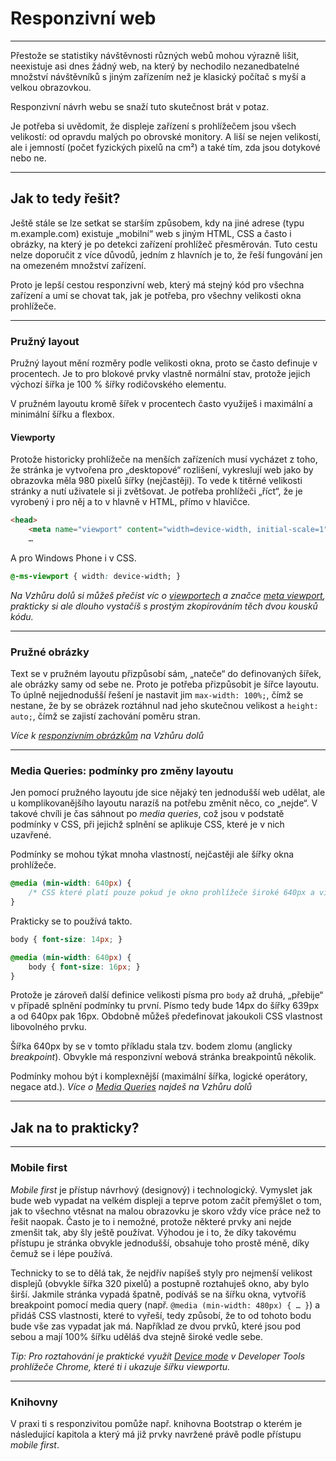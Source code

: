 # Responzivní web


----

Přestože se statistiky návštěvnosti různých webů mohou výrazně lišit, neexistuje asi dnes žádný web, na který by nechodilo nezanedbatelné množství návštěvníků s&nbsp;jiným zařízením než je klasický počítač s&nbsp;myší a velkou obrazovkou.

Responzivní návrh webu se snaží tuto skutečnost brát v potaz.

Je potřeba si uvědomit, že displeje zařízení s prohlížečem jsou všech velikostí: od opravdu malých po obrovské monitory. A liší se nejen velikostí, ale i jemností (počet fyzických pixelů na cm²) a také tím, zda jsou dotykové nebo ne.

----

## Jak to tedy řešit?

Ještě stále se lze setkat se starším způsobem, kdy na jiné adrese (typu m.example.com) existuje „mobilní“ web s jiným HTML, CSS a často i obrázky, na který je po detekci zařízení prohlížeč přesměrován. Tuto cestu nelze doporučit z více důvodů, jedním z&nbsp;hlavních je to, že řeší fungování jen na omezeném množství zařízení.

Proto je lepší cestou responzivní web, který má stejný kód pro všechna zařízení a umí se chovat tak, jak je potřeba, pro všechny velikosti okna prohlížeče.

----

### Pružný layout

Pružný layout mění rozměry podle velikosti okna, proto se často definuje v procentech. Je to pro blokové prvky vlastně normální stav, protože jejich výchozí šířka je 100 % šířky rodičovského elementu.

V pružném layoutu kromě šířek v procentech často využiješ i maximální a minimální šířku a flexbox.


#### Viewporty

Protože historicky prohlížeče na menších zařízeních musí vycházet z toho, že stránka je vytvořena pro „desktopové“ rozlišení, vykreslují web jako by obrazovka měla 980 pixelů šířky (nejčastěji). To vede k titěrné velikosti stránky a nutí uživatele si ji zvětšovat. Je potřeba prohlížeči „říct“, že je vyrobený i pro něj a to v hlavně v HTML, přímo v hlavičce.    

```html
<head>
    <meta name="viewport" content="width=device-width, initial-scale=1">
    …
```

A pro Windows Phone i v CSS.

```css
@-ms-viewport { width: device-width; }
```

_Na Vzhůru dolů si můžeš přečíst víc o [viewportech](http://www.vzhurudolu.cz/prirucka/viewport-mobily) a značce [meta viewport](http://www.vzhurudolu.cz/prirucka/viewport-meta), prakticky si ale dlouho vystačíš s prostým zkopírováním těch dvou kousků kódu._  


----

### Pružné obrázky

Text se v pružném layoutu přizpůsobí sám, „nateče“ do definovaných šířek, ale obrázky samy od sebe ne. Proto je potřeba přizpůsobit je šířce layoutu. To úplně nejjednodušší řešení je nastavit jim `max-width: 100%;`, čímž se nestane, že by se obrázek roztáhnul nad jeho skutečnou velikost a `height: auto;`, čímž se zajistí zachování poměru stran.

_Více k [responzivním obrázkům](http://www.vzhurudolu.cz/prirucka/responzivni-obrazky) na Vzhůru dolů_   

----

### Media Queries: podmínky pro změny layoutu

Jen pomocí pružného layoutu jde sice nějaký ten jednodušší web udělat, ale u komplikovanějšího layoutu narazíš na potřebu změnit něco, co „nejde“. V takové chvíli je čas sáhnout po _media queries_, což jsou v podstatě podmínky v CSS, při jejichž splnění se aplikuje CSS, které je v nich uzavřené.

Podmínky se mohou týkat mnoha vlastností, nejčastěji ale šířky okna prohlížeče.

```css
@media (min-width: 640px) {
    /* CSS které platí pouze pokud je okno prohlížeče široké 640px a více */
}
```

Prakticky se to používá takto.

```css
body { font-size: 14px; }

@media (min-width: 640px) {
    body { font-size: 16px; }
}
```
Protože je zároveň další definice velikosti písma pro `body` až druhá, „přebije“ v případě splnění podmínky tu první. 
Písmo tedy bude 14px do šířky 639px a od 640px pak 16px. Obdobně můžeš předefinovat jakoukoli CSS vlastnost libovolného prvku.

Šířka 640px by se v tomto příkladu stala tzv. bodem zlomu (anglicky _breakpoint_). Obvykle má responzivní webová stránka breakpointů několik.

Podmínky mohou být i komplexnější (maximální šířka, logické operátory, negace atd.). _Více o [Media Queries](http://www.vzhurudolu.cz/prirucka/css3-media-queries) najdeš na Vzhůru dolů_

---

## Jak na to prakticky?

----

### Mobile first

_Mobile first_ je přístup návrhový (designový) i technologický. Vymyslet jak bude web vypadat na velkém displeji a teprve potom začít přemýšlet o tom, jak to všechno vtěsnat na malou obrazovku je skoro vždy více práce než to řešit naopak. Často je to i nemožné, protože některé prvky ani nejde zmenšit tak, aby šly ještě používat. Výhodou je i to, že díky takovému přístupu je stránka obvykle jednodušší, obsahuje toho prostě méně, díky čemuž se i lépe používá.  

Technicky to se to dělá tak, že nejdřív napíšeš styly pro nejmenší velikost displejů (obvykle šířka 320 pixelů) a postupně roztahuješ okno, aby bylo širší. Jakmile stránka vypadá špatně, podíváš se na šířku okna, vytvoříš breakpoint pomocí media query (např. `@media (min-width: 480px) { … }`) a přidáš CSS vlastnosti, které to vyřeší, tedy způsobí, že to od tohoto bodu bude vše zas vypadat jak má. Například ze dvou prvků, které jsou pod sebou a mají 100% šířku uděláš dva stejně široké vedle sebe.

_Tip: Pro roztahování je praktické využít [Device mode](https://developers.google.com/web/tools/chrome-devtools/device-mode/) v Developer Tools prohlížeče Chrome, které ti i ukazuje šířku viewportu._

----

### Knihovny

V praxi ti s responzivitou pomůže např. knihovna Bootstrap o kterém je následující kapitola a který má již prvky navržené právě podle přístupu _mobile first_.
